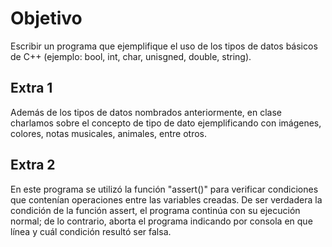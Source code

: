 # Objetivo
Escribir un programa que ejemplifique el uso de los tipos de datos básicos de C++ (ejemplo: bool, int, char, unisgned, double, string).
## Extra 1
Además de los tipos de datos nombrados anteriormente, en clase charlamos sobre el concepto de tipo de dato ejemplificando con imágenes, colores, notas musicales, animales, entre otros.
## Extra 2
En este programa se utilizó la función "assert()" para verificar condiciones que contenían operaciones entre las variables creadas. De ser verdadera la condición de la función assert, el programa continúa con su ejecución normal; de lo contrario, aborta el programa indicando por consola en que línea y cuál condición resultó ser falsa.
